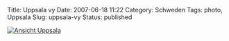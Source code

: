 Title: Uppsala vy
Date: 2007-06-18 11:22
Category: Schweden
Tags: photo, Uppsala
Slug: uppsala-vy
Status: published

[![Ansicht
Uppsala](/pic/slottetkorn_s.jpg "Ansicht Uppsala")](/pic/slottetkorn_l.jpg)

